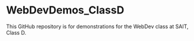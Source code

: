 # WebDevDemos_ClassD
This GitHub repository is for demonstrations for the WebDev class at SAIT, Class D.
